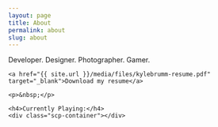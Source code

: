 ```yaml
---
layout: page
title: About
permalink: about
slug: about
---
```


<div class="text-center">
    <p>Developer. Designer. Photographer. Gamer.</p>

    <a href="{{ site.url }}/media/files/kylebrumm-resume.pdf" target="_blank">Download my resume</a>

    <p>&nbsp;</p>

    <h4>Currently Playing:</h4>
    <div class="scp-container"></div>
</div>

